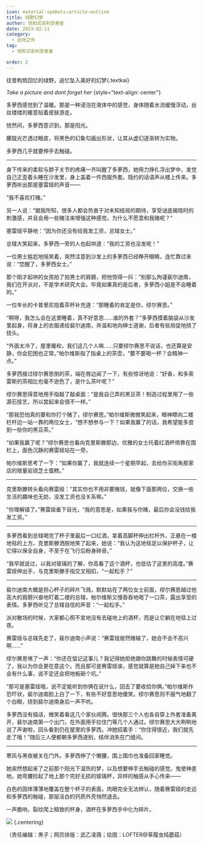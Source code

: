 ```yaml
---
icon: material-symbols:article-outline
title: 绿野幻梦
author: 饱和式安利受害者
date: 2023-02-11
category:
  - 此地之外
tag:
  - 饱和式安利受害者

order: 2
---
```


往昔构筑回忆的绿野，追忆坠入美好的幻梦{.textkai}

<!-- more -->

*Take a picture and dont forget her* {style="text-align: center"}

多萝西感觉到了温暖。那是一种浸泡在液体中的感觉，身体随着水流缓慢浮动，丝丝缕缕的暖意贴着皮肤游走。

恍然间，多萝西意识到，那是阳光。

朦胧光芒透过眼皮，将黑色的幻象勾画出形状，让其从虚幻逐渐转为实物。

多萝西几乎就要伸手去触碰。

---

身下传来的柔软与脖子关节的疼痛一齐叫醒了多萝西，她用力挣扎浮出梦中，发觉自己正歪着头睡在沙发里，身上盖着一件西服外套。隐约的话语声从楼上传来。多萝西听出那是塞雷娅的声音——

“我不喜欢打赌。”

另一人说：“据我所知，很多人都会热衷于对未知结局的期待，享受谜底揭晓时的刺激感，并且会用一些赌注来增强这种感觉。为什么不愿意和我赌呢？”

塞雷娅平静地：“因为你还没有给我发工资，总辖女士。”

总辖大笑起来，多萝西一旁的人也起哄道：“我的工资也没发呢！”

一位男士尴尬地陪笑着，突然注意到沙发上的多萝西已经睁开眼睛，连忙靠过来说：“您醒了，多萝西女士。”

那个刚才起哄的女孩拍了拍男士的肩膀，把他惊得一抖：“别那么拘谨裴尔迪南，我们在开派对，不是学术研究大会。毕竟如果真的是后者，多萝西小姐是不会睡着的。”

一位年长的卡普里尼抱着茶杯补充道：“那睡着的肯定是你，缪尔赛思。”

“啊呀，我怎么会在这里睡着，真不好意思……谁的外套？”多萝西摸着脑袋从沙发里起身，将身上的衣服递给裴尔迪南，并温和地向绅士道谢，后者有些局促地挠了挠头。

“外面太冷了，屋里暖和，我们这几个人嘛……只要缪尔赛思不说话，也还算是安静，你会犯困也正常。”帕尔维斯指了指桌上的茶壶，“要不要喝一杯？会精神一点。”

多萝西接过缪尔赛思倒的茶，端在唇边闻了一下，有些惊讶地说：“好香，和多索雷斯的茶相比也毫不逊色了，是什么茶叶呢？”

缪尔赛思得意地用手指敲了敲桌面：“是我自己弄的黑豆茶！制造过程里用了一些源石技艺，所以尝起来会很不一样。”

“那我恐怕真的要和你打个赌了，缪尔赛思。”帕尔维斯微微笑起来，眼神瞟向二楼栏杆边一站一靠的两位女士，“想不想参与一下？如果我赢了的话，我希望能多尝到一些你的黑豆茶。”

“如果我赢了呢？”缪尔赛思也看向克里斯滕那边，优雅的女士托着红酒杯倚靠在围栏上，面色沉静的赛雷娅站在一旁。

帕尔维斯思考了一下：“如果你赢了，我就连续一个星期早起，去给你买街角那家店的限量岩烧芝士蛋糕。”

---

克里斯滕转头看向赛雷娅：“其实你也不用非要赌钱，就像下面那两位，交换一些生活的趣味也无妨，没发工资也没关系嘛。”

“你理解错了。”赛雷娅垂下目光，“我的意思是，如果我与你赌，最后你会没钱给我发工资。”

---

多萝西看到总辖喝完了杯子里最后一口红酒，拿着高脚杯伸出栏杆外，正悬在一楼地毯的上方。克里斯滕洒脱地笑了起来，她说：“我认为这地毯足以保护杯子，让它得以保全自身，不至于在飞行后粉身碎骨。”

“我早就说过，以我对玻璃的了解，你高看了这个酒杯，也低估了这里的高度。”赛雷娅伸出手，与克里斯滕手指交叉相扣，“一起松手？”

---

裴尔迪南大概是担心杯子的碎片飞溅，默默站在了两位女士前面，缪尔赛思越过他高大的肩膀兴奋地盯着二楼的总辖，帕尔维斯又慢吞吞地喝了一口茶，露出享受的表情。多萝西听见了总辖自信的声音：“一起松手。”

派对散场的时候，大家都心照不宣地没有去碰地上的酒杯，而是让它躺在地毯上过夜。

赛雷娅与总辖先走了，裴尔迪南小声说：“赛雷娅居然赌输了，她会不会不高兴啊……”

缪尔赛思咦了一声：“你还在惦记这事儿？我记得她拒绝跟你跳舞的时候表情可硬了，我以为你会更在意这个。而且那可是赛雷娅诶，感觉就算是她自己掉下来也不会有什么事，说不定还会把地板砸个坑。”

“那可是塞雷娅哦，说不定能听到你俩在说什么，回去了要收拾你俩。”帕尔维斯作恐吓状，裴尔迪南脸上白了一下，有些不好意思地傻笑。缪尔赛思则不服气地翻了个白眼，绕到裴尔迪南身后一声不吭。

多萝西没有插话，微笑着看这几个家伙闹腾。很快那三个人也各自穿上外套准备离开，裴尔迪南第一个出门，在外面用手拉住门等几个人通过。缪尔赛思大大咧咧地说了声谢啦，回头看到仍在屋里的多萝西，冲她招着手：“你住得很近，我们就先走了哦！”随后三人便都朝多萝西道别，结伴消失在门缝间。

---

寒风与黑夜被关在门外。多萝西伸了个懒腰，围上围巾也准备回家睡觉。

她突然想起来了之前那个阳光下温热的梦，以及想要伸手去触碰的感觉。鬼使神差地，她弯腰捡起了地上那个完好无损的玻璃杯，异样的触感从手心传来——

白色的固体薄薄地覆盖在整个杯子的表面，肉眼完全无法辨认，随着赛雷娅的走远和多萝西的触碰，那层洁白的钙质外壳悄然退去。

一声脆响，裂纹爬上精致的杯身，酒杯在多萝西手中化为碎片。<eod />

![](./res/illustration/绿野幻梦（草履虫炖蘑菇，lof）.webp) {.centering}

（责任编辑：黒子；网页排版：武乙凌薇；绘图：LOFTER@草履虫炖蘑菇）

<FakeAds />